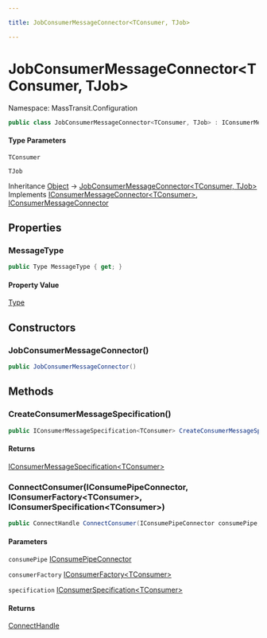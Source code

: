 ```yaml
---

title: JobConsumerMessageConnector<TConsumer, TJob>

---
```


# JobConsumerMessageConnector\<TConsumer, TJob\>

Namespace: MassTransit.Configuration

```csharp
public class JobConsumerMessageConnector<TConsumer, TJob> : IConsumerMessageConnector<TConsumer>, IConsumerMessageConnector
```

#### Type Parameters

`TConsumer`<br/>

`TJob`<br/>

Inheritance [Object](https://learn.microsoft.com/en-us/dotnet/api/system.object) → [JobConsumerMessageConnector\<TConsumer, TJob\>](../masstransit-configuration/jobconsumermessageconnector-2)<br/>
Implements [IConsumerMessageConnector\<TConsumer\>](../masstransit-configuration/iconsumermessageconnector-1), [IConsumerMessageConnector](../masstransit-configuration/iconsumermessageconnector)

## Properties

### **MessageType**

```csharp
public Type MessageType { get; }
```

#### Property Value

[Type](https://learn.microsoft.com/en-us/dotnet/api/system.type)<br/>

## Constructors

### **JobConsumerMessageConnector()**

```csharp
public JobConsumerMessageConnector()
```

## Methods

### **CreateConsumerMessageSpecification()**

```csharp
public IConsumerMessageSpecification<TConsumer> CreateConsumerMessageSpecification()
```

#### Returns

[IConsumerMessageSpecification\<TConsumer\>](../masstransit-configuration/iconsumermessagespecification-1)<br/>

### **ConnectConsumer(IConsumePipeConnector, IConsumerFactory\<TConsumer\>, IConsumerSpecification\<TConsumer\>)**

```csharp
public ConnectHandle ConnectConsumer(IConsumePipeConnector consumePipe, IConsumerFactory<TConsumer> consumerFactory, IConsumerSpecification<TConsumer> specification)
```

#### Parameters

`consumePipe` [IConsumePipeConnector](../../masstransit-abstractions/masstransit/iconsumepipeconnector)<br/>

`consumerFactory` [IConsumerFactory\<TConsumer\>](../../masstransit-abstractions/masstransit/iconsumerfactory-1)<br/>

`specification` [IConsumerSpecification\<TConsumer\>](../masstransit-configuration/iconsumerspecification-1)<br/>

#### Returns

[ConnectHandle](../../masstransit-abstractions/masstransit/connecthandle)<br/>
